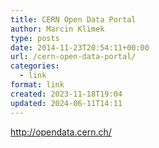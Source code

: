 ```yaml
---
title: CERN Open Data Portal
author: Marcin Klimek
type: posts
date: 2014-11-23T20:54:11+00:00
url: /cern-open-data-portal/
categories:
  - link
format: link
created: 2023-11-18T19:04
updated: 2024-06-11T14:11
---
```

<p dir="ltr">
  <a href="http://opendata.cern.ch/">http://opendata.cern.ch/</a>
</p>

&nbsp;